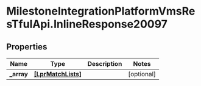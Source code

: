 # MilestoneIntegrationPlatformVmsResTfulApi.InlineResponse20097

## Properties
Name | Type | Description | Notes
------------ | ------------- | ------------- | -------------
**_array** | [**[LprMatchLists]**](LprMatchLists.md) |  | [optional] 
